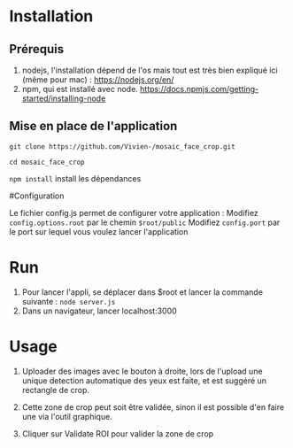 # Installation

## Prérequis

1. nodejs, l'installation dépend de l'os mais tout est très bien expliqué ici (même pour mac) : https://nodejs.org/en/
2. npm, qui est installé avec node. https://docs.npmjs.com/getting-started/installing-node

## Mise en place de l'application

`git clone https://github.com/Vivien-/mosaic_face_crop.git`

`cd mosaic_face_crop`

`npm install` 
install les dépendances

#Configuration

Le fichier config.js permet de configurer votre application :
Modifiez `config.options.root` par le chemin `$root/public`
Modifiez `config.port` par le port sur lequel vous voulez lancer l'application

# Run 

1. Pour lancer l'appli, se déplacer dans $root et lancer la commande suivante : `node server.js`
2. Dans un navigateur, lancer localhost:3000

# Usage 

1. Uploader des images avec le bouton à droite, lors de l'upload une unique detection automatique des yeux est faite, et est suggéré un rectangle de crop.

2. Cette zone de crop peut soit être validée, sinon il est possible d'en faire une via l'outil graphique.

3. Cliquer sur Validate ROI pour valider la zone de crop
